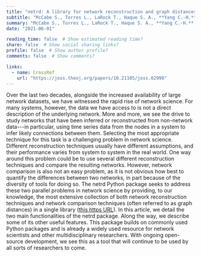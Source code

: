 ```yaml
---
title: "netrd: A library for network reconstruction and graph distances"
subtitle: "McCabe S., Torres L., LaRock T., Haque S. A., **Yang C.-H.**, Hartle H., Klein B. (2020). *Journal of Open Source Software*, 6(62), 2990."
summary: "McCabe S., Torres L., LaRock T., Haque S. A., **Yang C.-H.**, Hartle H., Klein B. (2020). *Journal of Open Source Software*, 6(62), 2990."
date: "2021-06-01"

reading_time: false  # Show estimated reading time?
share: false  # Show social sharing links?
profile: false  # Show author profile?
comments: false  # Show comments?

links:
  - name: CrossRef
    url: "https://joss.theoj.org/papers/10.21105/joss.02990"
---
```


Over the last two decades, alongside the increased availability of large network datasets, we have witnessed the rapid rise of network science. For many systems, however, the data we have access to is not a direct description of the underlying network. More and more, we see the drive to study networks that have been inferred or reconstructed from non-network data---in particular, using time series data from the nodes in a system to infer likely connections between them. Selecting the most appropriate technique for this task is a challenging problem in network science. Different reconstruction techniques usually have different assumptions, and their performance varies from system to system in the real world. One way around this problem could be to use several different reconstruction techniques and compare the resulting networks. However, network comparison is also not an easy problem, as it is not obvious how best to quantify the differences between two networks, in part because of the diversity of tools for doing so. The netrd Python package seeks to address these two parallel problems in network science by providing, to our knowledge, the most extensive collection of both network reconstruction techniques and network comparison techniques (often referred to as graph distances) in a single library ([this https URL](https://github.com/netsiphd/netrd)). In this article, we detail the two main functionalities of the netrd package. Along the way, we describe some of its other useful features. This package builds on commonly used Python packages and is already a widely used resource for network scientists and other multidisciplinary researchers. With ongoing open-source development, we see this as a tool that will continue to be used by all sorts of researchers to come. 
